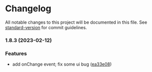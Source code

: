 # Changelog

All notable changes to this project will be documented in this file. See [standard-version](https://github.com/conventional-changelog/standard-version) for commit guidelines.

### 1.8.3 (2023-02-12)


### Features

* add onChange event; fix some ui bug ([ea33e08](https://github.com/daweilv/treejs/commit/ea33e089d1336c8d9ce87f7b308031c534b9d736))
